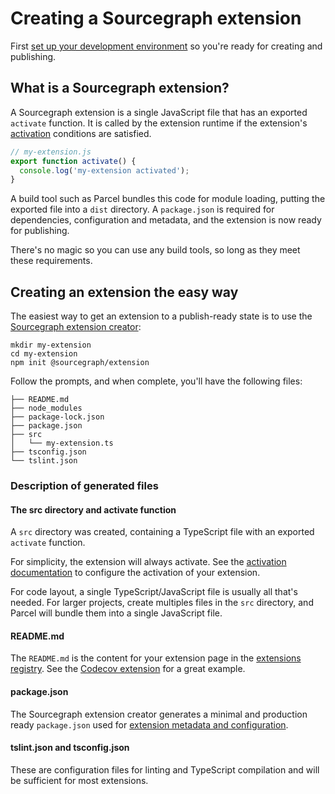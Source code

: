 # Creating a Sourcegraph extension

First [set up your development environment](development_environment.md) so you're ready for creating and publishing.

## What is a Sourcegraph extension?

A Sourcegraph extension is a single JavaScript file that has an exported `activate` function. It is called by the extension runtime if the extension's [activation](activation.md) conditions are satisfied.

```javascript
// my-extension.js
export function activate() {
  console.log('my-extension activated');
}
```

A build tool such as Parcel bundles this code for module loading, putting the exported file into a `dist` directory. A `package.json` is required for dependencies, configuration and metadata, and the extension is now ready for publishing.

There's no magic so you can use any build tools, so long as they meet these requirements.

## Creating an extension the easy way

The easiest way to get an extension to a publish-ready state is to use the [Sourcegraph extension creator](https://github.com/sourcegraph/create-extension):

```shell
mkdir my-extension
cd my-extension
npm init @sourcegraph/extension
```

Follow the prompts, and when complete, you'll have the following files:

```shell
├── README.md
├── node_modules
├── package-lock.json
├── package.json
├── src
│   └── my-extension.ts
├── tsconfig.json
└── tslint.json
```

### Description of generated files

#### The src directory and activate function

A `src` directory was created, containing a TypeScript file with an exported `activate` function.

For simplicity, the extension will always activate. See the [activation documentation](activation.md) to configure the activation of your extension.

For code layout, a single TypeScript/JavaScript file is usually all that's needed. For larger projects, create multiples files in the `src` directory, and Parcel will bundle them into a single JavaScript file.

#### README.md

The `README.md` is the content for your extension page in the [extensions registry](https://sourcegraph.com/extensions). See the [Codecov extension](https://sourcegraph.com/extensions/sourcegraph/codecov) for a great example.

#### package.json

The Sourcegraph extension creator generates a minimal and production ready `package.json` used for [extension metadata and configuration](manifest.md).

#### tslint.json and tsconfig.json

These are configuration files for linting and TypeScript compilation and will be sufficient for most extensions.
